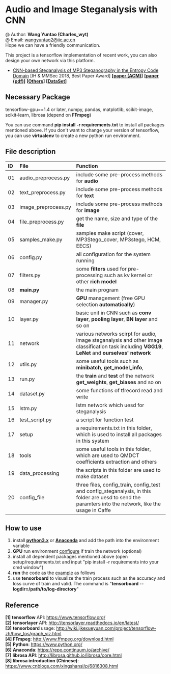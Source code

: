 # Audio and Image Steganalysis with CNN
@ Author: **Wang Yuntao (Charles_wyt)** <br>
@ Email: wangyuntao2@iie.ac.cn <br>
Hope we can have a friendly communication.

This project is a tensorflow implementation of recent work, you can also design your own network via this platform.
+ [CNN-based Steganalysis of MP3 Steganography in the Entropy
Code Domain](https://dl.acm.org/citation.cfm?id=3206011) [IH & MMSec 2018, Best Paper Award]
**[[paper (ACM)](https://dl.acm.org/citation.cfm?id=3206011)]**
**[[paper (pdf)](http://www.media-security.net/?p=809)]**
**[[Others](http://www.media-security.net/?p=809)]**
**[[DataSet](https://github.com/Charleswyt/tf_audio_steganalysis/tree/master/paper)]**

## Necessary Package
tensorflow-gpu==1.4 or later, numpy, pandas, matplotlib, scikit-image, scikit-learn, librosa (depend on **FFmpeg**)

You can use command **pip install -r requirements.txt** to install all packages mentioned above. If you don't want to change your version of tensorflow, you can use **virtualenv** to create a new python run environment.

## File description
ID      |   File                    |   Function
:-      |   :-                      |    :-
01      |   audio_preprocess.py     |   include some pre-process methods for **audio**
02      |   text_preprocess.py      |   include some pre-process methods for **text**
03      |   image_preprocess.py     |   include some pre-process methods for **image** 
04      |   file_preprocess.py      |   get the name, size and type of the **file**
05      |   samples_make.py         |   samples make script (cover, MP3Stego_cover, MP3stego, HCM, EECS)
06      |   config.py               |   all configuration for the system running
07      |   filters.py              |   some **filters** used for pre-processing such as kv kernel or other **rich model**
08      |   **main.py**             |   the main program
09      |   manager.py              |   **GPU** management (free GPU selection **automatically**)
10      |   layer.py                |   basic unit in CNN such as **conv layer**, **pooling layer**, **BN layer** and so on
11      |   network                 |   various networks scirpt for audio, image steganalysis and other image classification task including **VGG19**, **LeNet** and **ourselves' network**
12      |   utils.py                |   some useful tools such as **minibatch**, **get_model_info**, 
13      |   run.py                  |   the **train** and **test** of the network **get_weights**, **get_biases** and so on
14      |   dataset.py              |   some functions of tfrecord read and write
15      |   lstm.py                 |   lstm network which uesd for steganalysis
16      |   test_script.py          |   a script for function test
17      |   setup                   |   a requirements.txt in this folder, which is used to install all packages in this system
18      |   tools                   |   some useful tools in this folder, which are used to QMDCT coefficients extraction and others
19      |   data_processing         |   the scripts in this folder are used to make dataset
20      |   config_file             |   three files, config_train, config_test and config_steganalysis, in this folder are uesd to send the paramters into the network, like the usage in Caffe

## How to use
1. install [**python3.x**](https://www.python.org/) or [**Anaconda**](https://repo.continuum.io/archive/) and add the path into the environment variable
2. **GPU** run environment [configure](https://blog.csdn.net/yhaolpz/article/details/71375762?locationNum=14&fps=1) if train the network (optional)
3. install all dependent packages mentioned above (open setup/requirements.txt and input "pip install -r requirements into your cmd window")
4. **run** the code as the [example]((https://github.com/Charleswyt/tf_audio_steganalysis/tree/master/config_file)) as follows
5. use **tensorboard** to visualize the train process such as the accuracy and loss curve of train and valid. The command is "**tensorboard --logdir=/path/to/log-directory**"

## Reference
**[1]** **tensorflow** API: https://www.tensorflow.org/ <br>
**[2]** **tensorlayer** API: http://tensorlayer.readthedocs.io/en/latest/ <br>
**[3]** **tensorboard** usage: http://wiki.jikexueyuan.com/project/tensorflow-zh/how_tos/graph_viz.html <br>
**[4]** **FFmpeg**: http://www.ffmpeg.org/download.html <br>
**[5]** **Python**: https://www.python.org/ <br>
**[6]** **Anaconda**: https://repo.continuum.io/archive/ <br>
**[7]** **librosa API**: http://librosa.github.io/librosa/core.html <br>
**[8]** **librosa introduction (Chinese)**: https://www.cnblogs.com/xingshansi/p/6816308.html <br>
